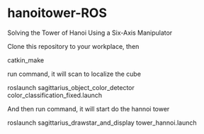 # hanoitower-ROS
Solving the Tower of Hanoi Using a Six-Axis Manipulator

Clone this repository to your workplace, then


catkin_make

run command, it will scan to localize the cube


roslaunch sagittarius_object_color_detector color_classification_fixed.launch

And then run command, it will start do the hannoi tower

roslaunch sagittarius_drawstar_and_display tower_hannoi.launch


